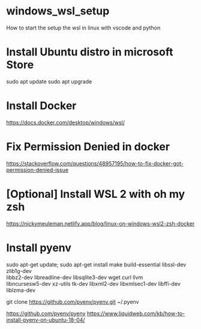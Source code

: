 # windows_wsl_setup
How to start the setup the wsl in linux with vscode and python


# Install Ubuntu distro in microsoft Store

sudo apt update
sudo apt upgrade

# Install Docker 
https://docs.docker.com/desktop/windows/wsl/

# Fix Permission Denied in docker
https://stackoverflow.com/questions/48957195/how-to-fix-docker-got-permission-denied-issue



# [Optional] Install WSL 2 with oh my zsh
https://nickymeuleman.netlify.app/blog/linux-on-windows-wsl2-zsh-docker



# Install pyenv


sudo apt-get update; sudo apt-get install make build-essential libssl-dev zlib1g-dev \
libbz2-dev libreadline-dev libsqlite3-dev wget curl llvm \
libncursesw5-dev xz-utils tk-dev libxml2-dev libxmlsec1-dev libffi-dev liblzma-dev

git clone https://github.com/pyenv/pyenv.git ~/.pyenv

https://github.com/pyenv/pyenv
https://www.liquidweb.com/kb/how-to-install-pyenv-on-ubuntu-18-04/

